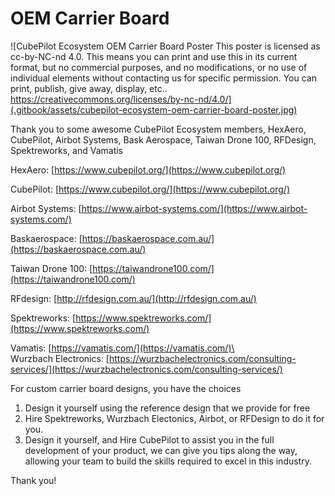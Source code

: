 # OEM Carrier Board

![CubePilot Ecosystem OEM Carrier Board Poster
This poster is licensed as cc-by-NC-nd 4.0. This means you can print and use this in its current format, but no commercial purposes, and no modifications, or no use of individual elements without contacting us for specific permission. You can print, publish, give away, display, etc..
https://creativecommons.org/licenses/by-nc-nd/4.0/](.gitbook/assets/cubepilot-ecosystem-oem-carrier-board-poster.jpg)

Thank you to some awesome CubePilot Ecosystem members, HexAero, CubePilot, Airbot Systems, Bask Aerospace, Taiwan Drone 100, RFDesign, Spektreworks, and Vamatis

HexAero: [https://www.cubepilot.org/](https://www.cubepilot.org/)

CubePilot: [https://www.cubepilot.org/](https://www.cubepilot.org/)

Airbot Systems: [https://www.airbot-systems.com/](https://www.airbot-systems.com/)

Baskaerospace: [https://baskaerospace.com.au/](https://baskaerospace.com.au/)

Taiwan Drone 100: [https://taiwandrone100.com/](https://taiwandrone100.com/)

RFdesign: [http://rfdesign.com.au/](http://rfdesign.com.au/)

Spektreworks: [https://www.spektreworks.com/](https://www.spektreworks.com/)

Vamatis: [https://vamatis.com/](https://vamatis.com/)\
\
Wurzbach Electronics: [https://wurzbachelectronics.com/consulting-services/](https://wurzbachelectronics.com/consulting-services/)

For custom carrier board designs, you have the choices

1. Design it yourself using the reference design that we provide for free
2. Hire Spektreworks, Wurzbach Electonics, Airbot, or RFDesign to do it for you.
3. Design it yourself, and Hire CubePilot to assist you in the full development of your product, we can give you tips along the way, allowing your team to build the skills required to excel in this industry.

Thank you!
